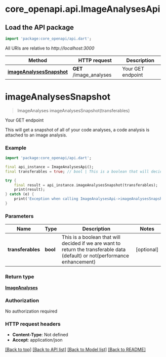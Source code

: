 # core_openapi.api.ImageAnalysesApi

## Load the API package
```dart
import 'package:core_openapi/api.dart';
```

All URIs are relative to *http://localhost:3000*

Method | HTTP request | Description
------------- | ------------- | -------------
[**imageAnalysesSnapshot**](ImageAnalysesApi.md#imageanalysessnapshot) | **GET** /image_analyses | Your GET endpoint


# **imageAnalysesSnapshot**
> ImageAnalyses imageAnalysesSnapshot(transferables)

Your GET endpoint

This will get a snapshot of all of your code analyses, a code analysis is attached to an image analysis.

### Example
```dart
import 'package:core_openapi/api.dart';

final api_instance = ImageAnalysesApi();
final transferables = true; // bool | This is a boolean that will decided if we are want to return the transferable data (default) or not(performance enhancement)

try {
    final result = api_instance.imageAnalysesSnapshot(transferables);
    print(result);
} catch (e) {
    print('Exception when calling ImageAnalysesApi->imageAnalysesSnapshot: $e\n');
}
```

### Parameters

Name | Type | Description  | Notes
------------- | ------------- | ------------- | -------------
 **transferables** | **bool**| This is a boolean that will decided if we are want to return the transferable data (default) or not(performance enhancement) | [optional] 

### Return type

[**ImageAnalyses**](ImageAnalyses.md)

### Authorization

No authorization required

### HTTP request headers

 - **Content-Type**: Not defined
 - **Accept**: application/json

[[Back to top]](#) [[Back to API list]](../README.md#documentation-for-api-endpoints) [[Back to Model list]](../README.md#documentation-for-models) [[Back to README]](../README.md)

